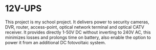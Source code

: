 # 12V-UPS
This project is my school project. It delivers power to security cameras, DVR, router, access-point, optical network terminal and optical CATV receiver.
It provides directly 1-50V DC without inverting to 240V AC, this minimizes losses and prolongs time on battery, also enable the option to power it from an additional DC fotovoltaic system.
